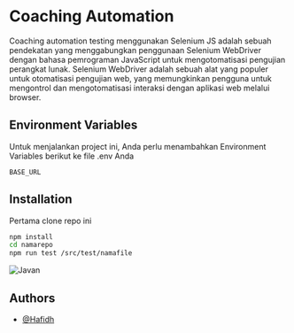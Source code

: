 # Coaching Automation

Coaching automation testing menggunakan Selenium JS adalah sebuah pendekatan yang menggabungkan penggunaan Selenium WebDriver dengan bahasa pemrograman JavaScript untuk mengotomatisasi pengujian perangkat lunak. Selenium WebDriver adalah sebuah alat yang populer untuk otomatisasi pengujian web, yang memungkinkan pengguna untuk mengontrol dan mengotomatisasi interaksi dengan aplikasi web melalui browser.

## Environment Variables

Untuk menjalankan project ini, Anda perlu menambahkan Environment Variables berikut ke file .env Anda

`BASE_URL`

## Installation

Pertama clone repo ini

```bash
npm install
cd namarepo
npm run test /src/test/namafile
```

![Javan](https://cdn-images-1.medium.com/v2/resize:fit:1200/1*a4Dgz08kT6xQLNCb_qvlKw.png)

## Authors

- [@Hafidh](https://gitlab.javan.co.id/hafidh.syahputra)
